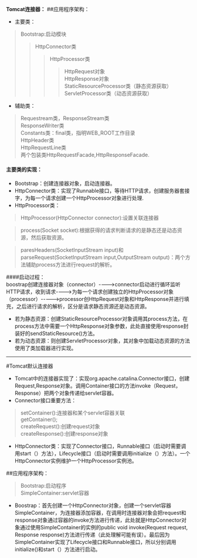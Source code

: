 ﻿﻿**Tomcat连接器：**##应用程序架构：- 主要类：>Bootstrap:启动模块>>HttpConnector类>>>HttpProcessor类>>>>HttpRequest对象  >>>>HttpResponse对象  >>>>StaticResourceProcessor类（静态资源获取）  >>>>ServletProcessor类（动态资源获取） - 辅助类：>Requestream类，ResponseStream类  >ResponseWriter类        >Constants类：final类，指明WEB_ROOT工作目录   >HttpHeader类  >HttpRequestLine类   >两个包装类HttpRequestFacade,HttpResponseFacade.     #### 主要类的实现：- Bootstrap：创建连接器对象，启动连接器。- HttpConnector类：实现了Runnable接口，等待HTTP请求，创建服务器套接字，为每一个请求创建一个HttpProcessor对象进行处理.- HttpProcessor类：  > HttpProcessor(HttpConnector connector):设置关联连接器      > process(Socket socket):根据获得的请求判断请求的是静态还是动态资源，然后获取资源。  >paresHeaders(SocketInputStream input)和parseRequest(SocketInputStream input,OutputStream output)：两个方法辅助process方法进行request的解析。   ####启动过程：  boostrap创建连接器对象（connector）---->connector启动进行循环监听HTTP请求，收到请求---->为每一个请求创建独立的HttpProcessor对象（processor）----->processor创HttpRequest对象和HttpResponse并进行填充，之后进行请求的解析，区分是请求静态资源还是动态资源。 - 若为静态资源：创建StaticResourceProcessor对象调用其process方法，在process方法中需要一个HttpResponse对象参数，此处直接使用response封装好的sendStaticResource()方法。   - 若为动态资源：则创建ServletProcessor对象，其对象中加载动态资源的方法使用了类加载器进行实现。--------------------------------------------------------------------------------------------------------#Tomcat默认连接器- Tomcat中的连接器实现了：实现org.apache.catalina.Connector接口，创建Request,Response对象。调用Container接口的方法invoke（Request，Response）把两个对象传递给servlet容器。- Connector接口重要方法：>setContainer():连接器和某个servlet容器关联  >getContainer();  >createRequest():创建request对象  >createResponse():创建response对象- HttpConnector类：实现了Connector接口，Runnable接口（启动时需要调用start（）方法），Lifecycle接口（启动时需要调用initialize（）方法）。一个 HttpConnector实例维护一个HttpProcessor实例池。##应用程序架构：>Bootstrap:启动程序  >SimpleContainer:servlet容器- Boostrap：首先创建一个HttpConnector对象，创建一个servlet容器SimpleContainer，为连接器添加容器，在调用时连接器对象会把request和response对象通过容器的invoke方法进行传递，此处就是HttpConnector对象通过使用SimpleContainer的实例的public void invoke(Request request, Response response)方法进行传递（此处理解可能有误）。最后因为SimpleContainer实现了Lifecycle接口和Runnable接口，所以分别调用initialize()和start（）方法进行启动。   
